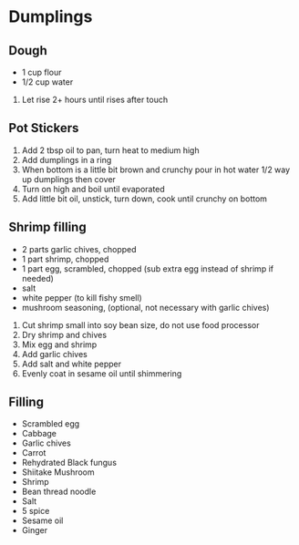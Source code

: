 # Dumplings

## Dough
* 1 cup flour
* 1/2 cup water

1. Let rise 2+ hours until rises after touch

## Pot Stickers
1. Add 2 tbsp oil to pan, turn heat to medium high
1. Add dumplings in a ring
1. When bottom is a little bit brown and crunchy pour in hot water 1/2 way up dumplings then cover
1. Turn on high and boil until evaporated
1. Add little bit oil, unstick, turn down, cook until crunchy on bottom

## Shrimp filling
* 2 parts garlic chives, chopped
* 1 part shrimp, chopped
* 1 part egg, scrambled, chopped (sub extra egg instead of shrimp if needed)
* salt
* white pepper (to kill fishy smell)
* mushroom seasoning, (optional, not necessary with garlic chives)

1. Cut shrimp small into soy bean size, do not use food processor
1. Dry shrimp and chives
1. Mix egg and shrimp
1. Add garlic chives
1. Add salt and white pepper
1. Evenly coat in sesame oil until shimmering

## Filling
* Scrambled egg
* Cabbage
* Garlic chives
* Carrot
* Rehydrated Black fungus
* Shiitake Mushroom
* Shrimp
* Bean thread noodle
* Salt
* 5 spice
* Sesame oil
* Ginger
